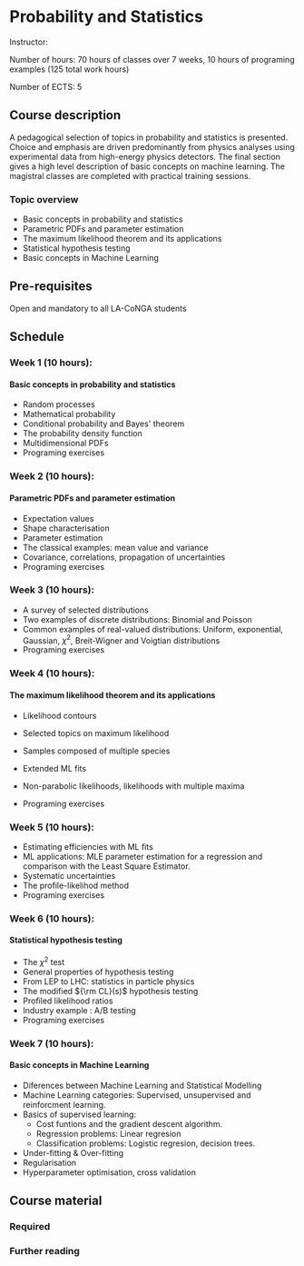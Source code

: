 

# Probability and Statistics

Instructor:

Number of hours: 70 hours of classes over 7 weeks, 10 hours of programing examples (125 total work hours)

Number of ECTS: 5 

## Course description
A pedagogical selection of topics in probability and statistics is presented.
Choice and emphasis are driven predominantly
from physics analyses using experimental data from high-energy physics detectors. The final section gives a high level description of basic concepts on machine learning. 
The magistral classes are completed with practical training sessions.

### Topic overview

- Basic concepts in probability and statistics
- Parametric PDFs and parameter estimation 
- The maximum likelihood theorem and its applications
- Statistical hypothesis testing
- Basic concepts in Machine Learning 


## Pre-requisites

Open and mandatory to all LA-CoNGA students

## Schedule

### Week 1 (10 hours):

#### Basic concepts in probability and statistics

- Random processes
- Mathematical probability
- Conditional probability and Bayes' theorem
- The probability density function
- Multidimensional PDFs
- Programing exercises 

### Week 2 (10 hours):
#### Parametric PDFs and parameter estimation 

- Expectation values
- Shape characterisation 
- Parameter estimation
- The classical examples: mean value and variance
- Covariance, correlations, propagation of uncertainties
- Programing exercises 

### Week 3 (10 hours):

- A survey of selected distributions
- Two examples of discrete distributions: Binomial and Poisson 
- Common examples of real-valued distributions: Uniform, exponential, Gaussian, $\chi^2$, Breit-Wigner and Voigtian distributions
- Programing exercises

### Week 4 (10 hours):
      
#### The maximum likelihood theorem and its applications 

- Likelihood contours
- Selected topics on maximum likelihood
- Samples composed of multiple species
- Extended ML fits
- Non-parabolic likelihoods,  likelihoods with multiple maxima

- Programing exercises 

### Week 5 (10 hours):

- Estimating efficiencies with ML fits 
- ML applications: MLE parameter estimation for a regression and comparison with the Least Square Estimator. 
- Systematic uncertainties
- The profile-likelihod method
- Programing exercises 

### Week 6 (10 hours):

#### Statistical hypothesis testing

- The $\chi^2$ test
- General properties of hypothesis  testing
- From LEP to LHC: statistics in particle physics
- The modified ${\rm CL}(s)$ hypothesis testing
- Profiled likelihood ratios
- Industry example : A/B testing
- Programing exercises 
  
 
### Week 7 (10 hours):
 
#### Basic concepts in Machine Learning 
 
- Diferences between Machine Learning and Statistical Modelling 
- Machine Learning categories: Supervised, unsupervised and reinforcment learning.
- Basics of supervised learning:
     * Cost funtions and the gradient descent algorithm.
     * Regression problems: Linear regresion
     * Classification problems: Logistic regresion, decision trees. 
- Under-fitting & Over-fitting
- Regularisation
- Hyperparameter optimisation, cross validation 


## Course material

### Required

### Further reading
